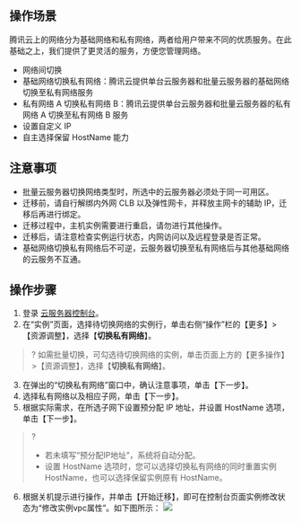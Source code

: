 ## 操作场景

腾讯云上的网络分为基础网络和私有网络，两者给用户带来不同的优质服务。在此基础之上，我们提供了更灵活的服务，方便您管理网络。
- 网络间切换
 - 基础网络切换私有网络：腾讯云提供单台云服务器和批量云服务器的基础网络切换至私有网络服务
 - 私有网络 A 切换私有网络 B：腾讯云提供单台云服务器和批量云服务器的私有网络 A 切换至私有网络 B 服务
- 设置自定义 IP
- 自主选择保留 HostName 能力

## 注意事项

- 批量云服务器切换网络类型时，所选中的云服务器必须处于同一可用区。
- 迁移前，请自行解绑内外网 CLB 以及弹性网卡，并释放主网卡的辅助 IP，迁移后再进行绑定。
- 迁移过程中，主机实例需要进行重启，请勿进行其他操作。
- 迁移后，请注意检查实例运行状态，内网访问以及远程登录是否正常。
- 基础网络切换私有网络后不可逆，云服务器切换至私有网络后与其他基础网络的云服务不互通。

## 操作步骤

1. 登录 [云服务器控制台](https://console.cloud.tencent.com/cvm/index)。
2. 在“实例”页面，选择待切换网络的实例行，单击右侧“操作”栏的【更多】>【资源调整】，选择【**切换私有网络**】。
>? 如需批量切换，可勾选待切换网络的实例，单击页面上方的【更多操作】>【资源调整】，选择【**切换私有网络**】。
3. 在弹出的“切换私有网络”窗口中，确认注意事项，单击【下一步】。
4. 选择私有网络以及相应子网，单击【下一步】。
5. 根据实际需求，在所选子网下设置预分配 IP 地址，并设置 HostName 选项，单击【下一步】。
>? 
> - 若未填写“预分配IP地址”，系统将自动分配。
> - 设置 HostName 选项时，您可以选择切换私有网络的同时重置实例 HostName，也可以选择保留实例原有 HostName。
> 
6. 根据关机提示进行操作，并单击【开始迁移】，即可在控制台页面实例修改状态为“修改实例vpc属性”。如下图所示：
![](https://main.qcloudimg.com/raw/93a735427d58ad2867d857740fe4953f.png)
